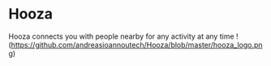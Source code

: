 # Hooza
Hooza connects you with people nearby for any activity at any time
!(https://github.com/andreasioannoutech/Hooza/blob/master/hooza_logo.png)

